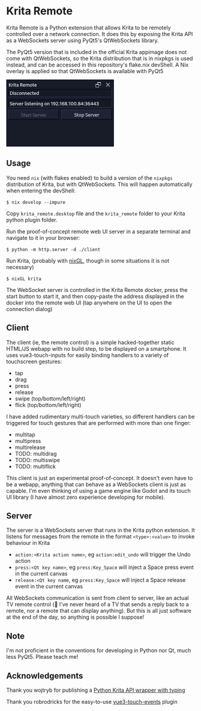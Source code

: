 # Krita Remote

Krita Remote is a Python extension that allows Krita to be remotely controlled over a network connection. It does this by exposing the Krita API as a WebSockets server using PyQt5's QtWebSockets library.

The PyQt5 version that is included in the official Krita appimage does not come with QtWebSockets, so the Krita distribution that is in nixpkgs is used instead, and can be accessed in this repository's flake.nix devShell. A Nix overlay is applied so that QtWebSockets is available with PyQt5

![Krita Remote docker](screenshot.png)

## Usage

You need ``nix`` (with flakes enabled) to build a version of the ``nixpkgs`` distribution of Krita, but with QtWebSockets. This will happen automatically when entering the devShell:

```
$ nix develop --impure
```

Copy ``krita_remote.desktop`` file and the ``krita_remote`` folder to your Krita python plugin folder.

Run the proof-of-concept remote web UI server in a separate terminal and navigate to it in your browser:

```
$ python -m http.server -d ./client
```

Run Krita, (probably with [nixGL](https://github.com/nix-community/nixGL), though in some situations it is not necessary)

```
$ nixGL krita
```

The WebSocket server is controlled in the Krita Remote docker, press the start button to start it, and then copy-paste the address displayed in the docker into the remote web UI (tap anywhere on the UI to open the connection dialog)

## Client

The client (ie, the remote control) is a simple hacked-together static HTML/JS webapp with no build step, to be displayed on a smartphone. It uses vue3-touch-inputs for easily binding handlers to a variety of touchscreen gestures:

 - tap
 - drag
 - press
 - release
 - swipe (top/bottom/left/right)
 - flick (top/bottom/left/right)

I have added rudimentary multi-touch varieties, so different handlers can be triggered for touch gestures that are performed with more than one finger:

 - multitap
 - multipress
 - multirelease
 - TODO: multidrag
 - TODO: multiswipe
 - TODO: multiflick

 This client is just an experimental proof-of-concept. It doesn't even have to be a webapp, anything that can behave as a WebSockets client is just as capable. I'm even thinking of using a game engine like Godot and its touch UI library (I have almost zero experience developing for mobile).

 ## Server

 The server is a WebSockets server that runs in the Krita python extension. It listens for messages from the remote in the format `<type>:<value>` to invoke behaviour in Krita

 - `action:<Krita action name>`, eg `action:edit_undo` will trigger the Undo action
 - `press:<Qt key name>`, eg `press:Key_Space` will inject a Space press event in the current canvas
 - `release:<Qt key name`, eg `press:Key_Space` will inject a Space release event in the current canvas

 All WebSockets communication is sent from client to server, like an actual TV remote control (🤷 I've never heard of a TV that sends a reply back to a remote, nor a remote that can display anything). But this is all just software at the end of the day, so anything is possible I suppose!

## Note

I'm not proficient in the conventions for developing in Python nor Qt, much less PyQt5. Please teach me!

## Acknowledgements

Thank you wojtryb for publishing a [Python Krita API wrapper with typing](https://github.com/wojtryb/Shortcut-Composer/tree/main/shortcut_composer/api_krita)

Thank you robrodricks for the easy-to-use [vue3-touch-events](https://github.com/robinrodricks/vue3-touch-events) plugin